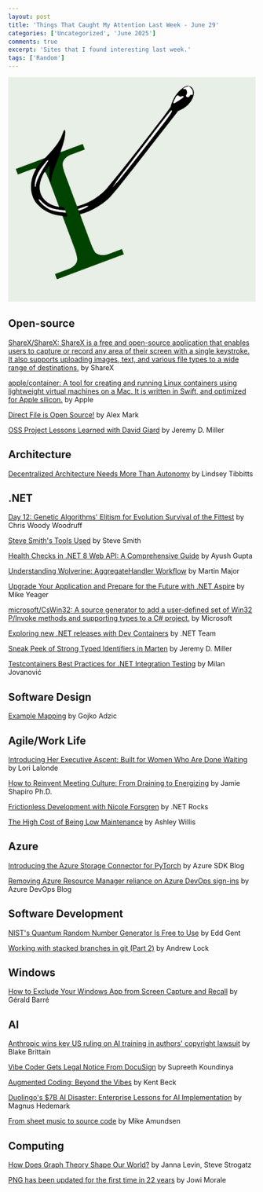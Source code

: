 ```yaml
---
layout: post
title: 'Things That Caught My Attention Last Week - June 29'
categories: ['Uncategorized', 'June 2025']
comments: true
excerpt: 'Sites that I found interesting last week.'
tags: ['Random']
---
```

![caught-my-i](../assets/caught-i.png)

## Open-source

[ShareX/ShareX: ShareX is a free and open-source application that enables users to capture or record any area of their screen with a single keystroke. It also supports uploading images, text, and various file types to a wide range of destinations.](https://github.com/ShareX/ShareX?tab=readme-ov-file) by ShareX

[apple/container: A tool for creating and running Linux containers using lightweight virtual machines on a Mac. It is written in Swift, and optimized for Apple silicon.](https://github.com/apple/container) by Apple

[Direct File is Open Source!](https://alexthemark.substack.com/p/direct-file-is-open-source) by Alex Mark

[OSS Project Lessons Learned with David Giard](https://jeremydmiller.com/2025/06/23/oss-project-lessons-learned-with-david-giard/) by Jeremy D. Miller

## Architecture

[Decentralized Architecture Needs More Than Autonomy](https://www.infoq.com/articles/decentralized-architecture-advice-process/) by Lindsey Tibbitts

<!-- ## Presenting
 -->
## .NET

[Day 12: Genetic Algorithms' Elitism for Evolution Survival of the Fittest](https://www.woodruff.dev/day-12-genetic-algorithms-elitism-for-evolution-survival-of-the-fittest/) by Chris Woody Woodruff

[Steve Smith's Tools Used](https://ardalis.com/tools-used/) by Steve Smith

[Health Checks in .NET 8  Web API: A Comprehensive Guide](https://www.c-sharpcorner.com/article/health-checks-in-net-8-web-api-a-comprehensive-guide/) by Ayush Gupta

[Understanding Wolverine: AggregateHandler Workflow](https://www.linkedin.com/pulse/understanding-wolverine-aggregatehandler-workflow-martin-major-8qlnf/) by Martin Major

[Upgrade Your Application and Prepare for the Future with .NET Aspire](https://isaacl.dev/gmy) by Mike Yeager

[microsoft/CsWin32: A source generator to add a user-defined set of Win32 P/Invoke methods and supporting types to a C# project.](https://github.com/microsoft/CsWin32?tab=readme-ov-file) by Microsoft

[Exploring new .NET releases with Dev Containers](https://devblogs.microsoft.com/dotnet/dotnet-in-dev-container/) by .NET Team

[Sneak Peek of Strong Typed Identifiers in Marten](https://jeremydmiller.com/2024/06/10/sneak-peek-of-strong-typed-identifiers-in-marten/) by Jeremy D. Miller

[Testcontainers Best Practices for .NET Integration Testing](https://www.milanjovanovic.tech/blog/testcontainers-best-practices-dotnet-integration-testing) by Milan Jovanović

<!-- ## Domain Driven Design

## DevOps
 -->
## Software Design

[Example Mapping](https://draft.io/example/example-mapping) by Gojko Adzic

<!-- ## Mobile
 -->
## Agile/Work Life

[Introducing Her Executive Ascent: Built for Women Who Are Done Waiting](https://www.linkedin.com/pulse/introducing-her-executive-ascent-built-women-who-done-lori-lalonde-rlxkc/) by Lori Lalonde

[How to Reinvent Meeting Culture: From Draining to Energizing](https://www.psychologytoday.com/ca/blog/well-being-is-foundational-of-leadership/202506/how-to-reinvent-meeting-culture-from-draining) by Jamie Shapiro Ph.D.

[Frictionless Development with Nicole Forsgren](https://www.dotnetrocks.com/details/1955) by .NET Rocks

[The High Cost of Being Low Maintenance](https://ashley.dev/posts/the-high-cost-of-being-low-maintenance/) by Ashley Willis

<!-- ## REST/APIs
 -->
## Azure

[Introducing the Azure Storage Connector for PyTorch](https://devblogs.microsoft.com/azure-sdk/introducing-the-azure-storage-connector-for-pytorch/) by Azure SDK Blog

[Removing Azure Resource Manager reliance on Azure DevOps sign-ins](https://devblogs.microsoft.com/devops/removing-azure-resource-manager-reliance-on-azure-devops-sign-ins/) by Azure DevOps Blog

## Software Development

[NIST's Quantum Random Number Generator Is Free to Use](https://spectrum.ieee.org/nist-quantum-random-number-generator) by Edd Gent

[Working with stacked branches in git (Part 2)](https://andrewlock.net/working-with-stacked-branches-in-git-part-2/) by Andrew Lock

## Windows

[How to Exclude Your Windows App from Screen Capture and Recall](https://www.meziantou.net/how-to-exclude-your-windows-app-from-screen-capture-and-recall.htm) by Gérald Barré

<!-- ## Security
 -->
## AI

[Anthropic wins key US ruling on AI training in authors' copyright lawsuit](https://www.reuters.com/legal/litigation/anthropic-wins-key-ruling-ai-authors-copyright-lawsuit-2025-06-24/) by Blake Brittain

[Vibe Coder Gets Legal Notice From DocuSign](https://analyticsindiamag.com/ai-news-updates/vibe-coder-gets-legal-notice-from-docusign/) by Supreeth Koundinya

[Augmented Coding: Beyond the Vibes](https://tidyfirst.substack.com/p/augmented-coding-beyond-the-vibes) by Kent Beck

[Duolingo's $7B AI Disaster: Enterprise Lessons for AI Implementation](https://www.groktop.us/duolingos-ai-first-disaster-a-cautionary-tale-of-what-happens-when-you-replace-rather-than-partner/) by Magnus Hedemark

[From sheet music to source code](https://mamund.substack.com/p/from-sheet-music-to-source-code) by Mike Amundsen

<!-- ## Social Media

## Online Tools

## Databases

## Cloud
 -->
## Computing

[How Does Graph Theory Shape Our World?](https://www.quantamagazine.org/how-does-graph-theory-shape-our-world-20250626/) by Janna Levin, Steve Strogatz

[PNG has been updated for the first time in 22 years](https://www.tomshardware.com/software/png-has-been-updated-for-the-first-time-in-22-years-new-spec-supports-hdr-and-animation) by Jowi Morale
